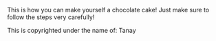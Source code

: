 This is how you can make yourself a chocolate cake! Just make sure to follow the steps very carefully!

This is copyrighted under the name of: Tanay